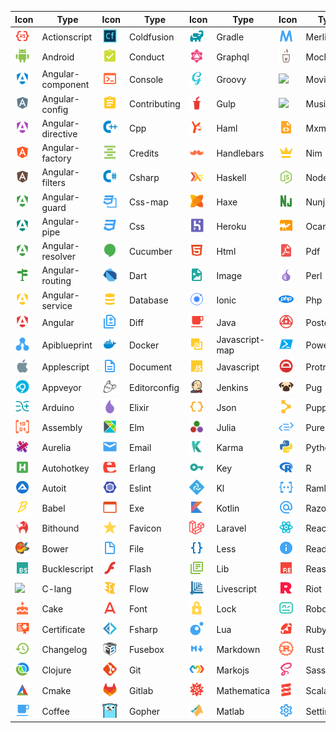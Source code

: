 |Icon|Type|Icon|Type|Icon|Type|Icon|Type|Icon|Type|
|---|---|---|---|---|---|---|---|---|---|
|<img src="./../icons/actionscript.svg" width="24px">|Actionscript|<img src="./../icons/coldfusion.svg" width="24px">|Coldfusion|<img src="./../icons/gradle.svg" width="24px">|Gradle|<img src="./../icons/merlin.svg" width="24px">|Merlin|<img src="./../icons/smarty.svg" width="24px">|Smarty|
|<img src="./../icons/android.svg" width="24px">|Android|<img src="./../icons/conduct.svg" width="24px">|Conduct|<img src="./../icons/graphql.svg" width="24px">|Graphql|<img src="./../icons/mocha.svg" width="24px">|Mocha|<img src="./../icons/solidity.svg" width="24px">|Solidity|
|<img src="./../icons/angular-component.svg" width="24px">|Angular-component|<img src="./../icons/console.svg" width="24px">|Console|<img src="./../icons/groovy.svg" width="24px">|Groovy|<img src="./../icons/movie.svg" width="24px">|Movie|<img src="./../icons/stylus.svg" width="24px">|Stylus|
|<img src="./../icons/angular-config.svg" width="24px">|Angular-config|<img src="./../icons/contributing.svg" width="24px">|Contributing|<img src="./../icons/gulp.svg" width="24px">|Gulp|<img src="./../icons/music.svg" width="24px">|Music|<img src="./../icons/swc.svg" width="24px">|Swc|
|<img src="./../icons/angular-directive.svg" width="24px">|Angular-directive|<img src="./../icons/cpp.svg" width="24px">|Cpp|<img src="./../icons/haml.svg" width="24px">|Haml|<img src="./../icons/mxml.svg" width="24px">|Mxml|<img src="./../icons/swift.svg" width="24px">|Swift|
|<img src="./../icons/angular-factory.svg" width="24px">|Angular-factory|<img src="./../icons/credits.svg" width="24px">|Credits|<img src="./../icons/handlebars.svg" width="24px">|Handlebars|<img src="./../icons/nim.svg" width="24px">|Nim|<img src="./../icons/table.svg" width="24px">|Table|
|<img src="./../icons/angular-filters.svg" width="24px">|Angular-filters|<img src="./../icons/csharp.svg" width="24px">|Csharp|<img src="./../icons/haskell.svg" width="24px">|Haskell|<img src="./../icons/nodejs.svg" width="24px">|Nodejs|<img src="./../icons/terraform.svg" width="24px">|Terraform|
|<img src="./../icons/angular-guard.svg" width="24px">|Angular-guard|<img src="./../icons/css-map.svg" width="24px">|Css-map|<img src="./../icons/haxe.svg" width="24px">|Haxe|<img src="./../icons/nunjucks.svg" width="24px">|Nunjucks|<img src="./../icons/test-js.svg" width="24px">|Test-js|
|<img src="./../icons/angular-pipe.svg" width="24px">|Angular-pipe|<img src="./../icons/css.svg" width="24px">|Css|<img src="./../icons/heroku.svg" width="24px">|Heroku|<img src="./../icons/ocaml.svg" width="24px">|Ocaml|<img src="./../icons/test-jsx.svg" width="24px">|Test-jsx|
|<img src="./../icons/angular-resolver.svg" width="24px">|Angular-resolver|<img src="./../icons/cucumber.svg" width="24px">|Cucumber|<img src="./../icons/html.svg" width="24px">|Html|<img src="./../icons/pdf.svg" width="24px">|Pdf|<img src="./../icons/test-ts.svg" width="24px">|Test-ts|
|<img src="./../icons/angular-routing.svg" width="24px">|Angular-routing|<img src="./../icons/dart.svg" width="24px">|Dart|<img src="./../icons/image.svg" width="24px">|Image|<img src="./../icons/perl.svg" width="24px">|Perl|<img src="./../icons/tex.svg" width="24px">|Tex|
|<img src="./../icons/angular-service.svg" width="24px">|Angular-service|<img src="./../icons/database.svg" width="24px">|Database|<img src="./../icons/ionic.svg" width="24px">|Ionic|<img src="./../icons/php.svg" width="24px">|Php|<img src="./../icons/travis.svg" width="24px">|Travis|
|<img src="./../icons/angular.svg" width="24px">|Angular|<img src="./../icons/diff.svg" width="24px">|Diff|<img src="./../icons/java.svg" width="24px">|Java|<img src="./../icons/postcss.svg" width="24px">|Postcss|<img src="./../icons/tune.svg" width="24px">|Tune|
|<img src="./../icons/apiblueprint.svg" width="24px">|Apiblueprint|<img src="./../icons/docker.svg" width="24px">|Docker|<img src="./../icons/javascript-map.svg" width="24px">|Javascript-map|<img src="./../icons/powershell.svg" width="24px">|Powershell|<img src="./../icons/twig.svg" width="24px">|Twig|
|<img src="./../icons/applescript.svg" width="24px">|Applescript|<img src="./../icons/document.svg" width="24px">|Document|<img src="./../icons/javascript.svg" width="24px">|Javascript|<img src="./../icons/protractor.svg" width="24px">|Protractor|<img src="./../icons/typescript-def.svg" width="24px">|Typescript-def|
|<img src="./../icons/appveyor.svg" width="24px">|Appveyor|<img src="./../icons/editorconfig.svg" width="24px">|Editorconfig|<img src="./../icons/jenkins.svg" width="24px">|Jenkins|<img src="./../icons/pug.svg" width="24px">|Pug|<img src="./../icons/typescript.svg" width="24px">|Typescript|
|<img src="./../icons/arduino.svg" width="24px">|Arduino|<img src="./../icons/elixir.svg" width="24px">|Elixir|<img src="./../icons/json.svg" width="24px">|Json|<img src="./../icons/puppet.svg" width="24px">|Puppet|<img src="./../icons/unity.svg" width="24px">|Unity|
|<img src="./../icons/assembly.svg" width="24px">|Assembly|<img src="./../icons/elm.svg" width="24px">|Elm|<img src="./../icons/julia.svg" width="24px">|Julia|<img src="./../icons/purescript.svg" width="24px">|Purescript|<img src="./../icons/url.svg" width="24px">|Url|
|<img src="./../icons/aurelia.svg" width="24px">|Aurelia|<img src="./../icons/email.svg" width="24px">|Email|<img src="./../icons/karma.svg" width="24px">|Karma|<img src="./../icons/python.svg" width="24px">|Python|<img src="./../icons/verilog.svg" width="24px">|Verilog|
|<img src="./../icons/autohotkey.svg" width="24px">|Autohotkey|<img src="./../icons/erlang.svg" width="24px">|Erlang|<img src="./../icons/key.svg" width="24px">|Key|<img src="./../icons/r.svg" width="24px">|R|<img src="./../icons/vfl.svg" width="24px">|Vfl|
|<img src="./../icons/autoit.svg" width="24px">|Autoit|<img src="./../icons/eslint.svg" width="24px">|Eslint|<img src="./../icons/kl.svg" width="24px">|Kl|<img src="./../icons/raml.svg" width="24px">|Raml|<img src="./../icons/visualstudio.svg" width="24px">|Visualstudio|
|<img src="./../icons/babel.svg" width="24px">|Babel|<img src="./../icons/exe.svg" width="24px">|Exe|<img src="./../icons/kotlin.svg" width="24px">|Kotlin|<img src="./../icons/razor.svg" width="24px">|Razor|<img src="./../icons/vue.svg" width="24px">|Vue|
|<img src="./../icons/bithound.svg" width="24px">|Bithound|<img src="./../icons/favicon.svg" width="24px">|Favicon|<img src="./../icons/laravel.svg" width="24px">|Laravel|<img src="./../icons/react.svg" width="24px">|React|<img src="./../icons/watchman.svg" width="24px">|Watchman|
|<img src="./../icons/bower.svg" width="24px">|Bower|<img src="./../icons/file.svg" width="24px">|File|<img src="./../icons/less.svg" width="24px">|Less|<img src="./../icons/readme.svg" width="24px">|Readme|<img src="./../icons/webpack.svg" width="24px">|Webpack|
|<img src="./../icons/bucklescript.svg" width="24px">|Bucklescript|<img src="./../icons/flash.svg" width="24px">|Flash|<img src="./../icons/lib.svg" width="24px">|Lib|<img src="./../icons/reason.svg" width="24px">|Reason|<img src="./../icons/wolframlanguage.svg" width="24px">|Wolframlanguage|
|<img src="./../icons/c-lang.svg" width="24px">|C-lang|<img src="./../icons/flow.svg" width="24px">|Flow|<img src="./../icons/livescript.svg" width="24px">|Livescript|<img src="./../icons/riot.svg" width="24px">|Riot|<img src="./../icons/word.svg" width="24px">|Word|
|<img src="./../icons/cake.svg" width="24px">|Cake|<img src="./../icons/font.svg" width="24px">|Font|<img src="./../icons/lock.svg" width="24px">|Lock|<img src="./../icons/robot.svg" width="24px">|Robot|<img src="./../icons/xaml.svg" width="24px">|Xaml|
|<img src="./../icons/certificate.svg" width="24px">|Certificate|<img src="./../icons/fsharp.svg" width="24px">|Fsharp|<img src="./../icons/lua.svg" width="24px">|Lua|<img src="./../icons/ruby.svg" width="24px">|Ruby|<img src="./../icons/xml.svg" width="24px">|Xml|
|<img src="./../icons/changelog.svg" width="24px">|Changelog|<img src="./../icons/fusebox.svg" width="24px">|Fusebox|<img src="./../icons/markdown.svg" width="24px">|Markdown|<img src="./../icons/rust.svg" width="24px">|Rust|<img src="./../icons/yaml.svg" width="24px">|Yaml|
|<img src="./../icons/clojure.svg" width="24px">|Clojure|<img src="./../icons/git.svg" width="24px">|Git|<img src="./../icons/markojs.svg" width="24px">|Markojs|<img src="./../icons/sass.svg" width="24px">|Sass|<img src="./../icons/yang.svg" width="24px">|Yang|
|<img src="./../icons/cmake.svg" width="24px">|Cmake|<img src="./../icons/gitlab.svg" width="24px">|Gitlab|<img src="./../icons/mathematica.svg" width="24px">|Mathematica|<img src="./../icons/scala.svg" width="24px">|Scala|<img src="./../icons/yarn.svg" width="24px">|Yarn|
|<img src="./../icons/coffee.svg" width="24px">|Coffee|<img src="./../icons/gopher.svg" width="24px">|Gopher|<img src="./../icons/matlab.svg" width="24px">|Matlab|<img src="./../icons/settings.svg" width="24px">|Settings|<img src="./../icons/zip.svg" width="24px">|Zip|
